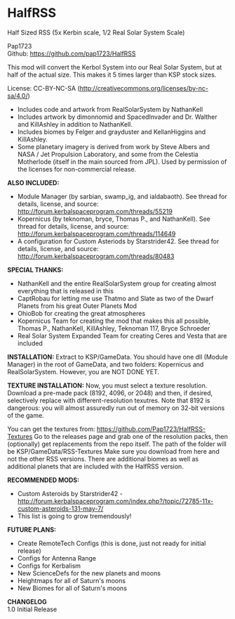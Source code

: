 # HalfRSS
Half Sized RSS (5x Kerbin scale, 1/2 Real Solar System Scale)

Pap1723<br>
Github: https://github.com/pap1723/HalfRSS

This mod will convert the Kerbol System into our Real Solar System, but at half of the actual size. This makes it 5 times larger than KSP stock sizes.

License: CC-BY-NC-SA (http://creativecommons.org/licenses/by-nc-sa/4.0/)

* Includes code and artwork from RealSolarSystem by NathanKell
* Includes artwork by dimonnomid and SpacedInvader and Dr. Walther and KillAshley in addition to NathanKell.
* Includes biomes by Felger and grayduster and KellanHiggins and KillAshley.
* Some planetary imagery is derived from work by Steve Albers and NASA / Jet Propulsion Laboratory, and some from the Celestia Motherlode (itself in the main sourced from JPL). Used by permission of the licenses for non-commercial release.

**ALSO INCLUDED:**
* Module Manager (by sarbian, swamp_ig, and ialdabaoth). See thread for details, license, and source: http://forum.kerbalspaceprogram.com/threads/55219
* Kopernicus (by teknoman, bryce, Thomas P., and NathanKell). See thread for details, license, and source: http://forum.kerbalspaceprogram.com/threads/114649
* A configuration for Custom Asteriods by Starstrider42. See thread for details, license, and source: http://forum.kerbalspaceprogram.com/threads/80483

**SPECIAL THANKS:**
* NathanKell and the entire RealSolarSystem group for creating almost everything that is released in this
* CaptRobau for letting me use Thatmo and Slate as two of the Dwarf Planets from his great Outer Planets Mod
* OhioBob for creating the great atmospheres
* Kopernicus Team for creating the mod that makes this all possible, Thomas P., NathanKell, KillAshley, Teknoman 117, Bryce Schroeder
* Real Solar System Expanded Team for creating Ceres and Vesta that are included

**INSTALLATION:**
Extract to KSP/GameData. You should have one dll (Module Manager) in the root of GameData, and two folders: Kopernicus and RealSolarSystem. However, you are NOT DONE YET.

**TEXTURE INSTALLATION:**
Now, you must select a texture resolution. Download a pre-made pack (8192, 4096, or 2048) and then, if desired, selectively replace with different-resolution texutres. Note that 8192 is dangerous: you will almost assuredly run out of memory on 32-bit versions of the game.

You can get the textures from: https://github.com/Pap1723/HalfRSS-Textures
Go to the releases page and grab one of the resolution packs, then (optionally) get replacements from the repo itself.
The path of the folder will be KSP/GameData/RSS-Textures
Make sure you download from here and not the other RSS versions. There are additional biomes as well as additional planets that are included with the HalfRSS version.

**RECOMMENDED MODS:**
* Custom Asteroids by Starstrider42 - http://forum.kerbalspaceprogram.com/index.php?/topic/72785-11x-custom-asteroids-131-may-7/
* This list is going to grow tremendously!

**FUTURE PLANS:**
* Create RemoteTech Configs (this is done, just not ready for initial release)
* Configs for Antenna Range
* Configs for Kerbalism
* New ScienceDefs for the new planets and moons
* Heightmaps for all of Saturn's moons
* New Biomes for all of Saturn's moons

**CHANGELOG**<br>
1.0 Initial Release
